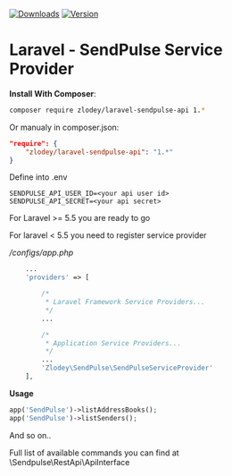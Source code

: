 [![Downloads](https://img.shields.io/packagist/dt/zlodey/laravel-sendpulse-api.svg)](https://packagist.org/packages/zlodey/laravel-sendpulse-api)
[![Version](https://img.shields.io/packagist/v/zlodey/laravel-sendpulse-api.svg)](https://packagist.org/packages/zlodey/laravel-sendpulse-api)

# Laravel - SendPulse Service Provider

**Install With Composer**:
```sh
composer require zlodey/laravel-sendpulse-api 1.*
```

Or manualy in composer.json:
```json
"require": {
    "zlodey/laravel-sendpulse-api": "1.*"
}
```

Define into .env
```
SENDPULSE_API_USER_ID=<your api user id>
SENDPULSE_API_SECRET=<your api secret>
```

For Laravel >= 5.5 you are ready to go

For laravel < 5.5 you need to register service provider

*/configs/app.php*

```php
    ...
    'providers' => [

        /*
         * Laravel Framework Service Providers...
         */
        ...

        /*
         * Application Service Providers...
         */
        ...
        'Zlodey\SendPulse\SendPulseServiceProvider'
    ],
```

**Usage**
``` php
app('SendPulse')->listAddressBooks();
app('SendPulse')->listSenders();
```
And so on..

Full list of available commands you can find at \Sendpulse\RestApi\ApiInterface
